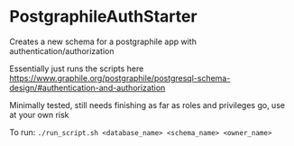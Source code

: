 # PostgraphileAuthStarter
Creates a new schema for a postgraphile app with authentication/authorization

Essentially just runs the scripts here https://www.graphile.org/postgraphile/postgresql-schema-design/#authentication-and-authorization

Minimally tested, still needs finishing as far as roles and privileges go, use at your own risk

To run: `./run_script.sh <database_name> <schema_name> <owner_name>`

